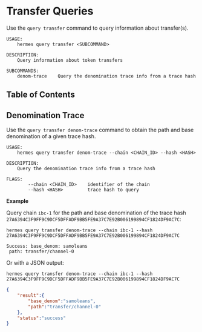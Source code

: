 # Transfer Queries

Use the `query transfer` command to query information about transfer(s).

```shell
USAGE:
    hermes query transfer <SUBCOMMAND>

DESCRIPTION:
    Query information about token transfers

SUBCOMMANDS:
    denom-trace    Query the denomination trace info from a trace hash
```

## Table of Contents

<!-- toc -->

## Denomination Trace

Use the `query transfer denom-trace` command to obtain the path and base denomination of a given trace hash.

```shell
USAGE:
    hermes query transfer denom-trace --chain <CHAIN_ID> --hash <HASH>

DESCRIPTION:
    Query the denomination trace info from a trace hash

FLAGS:
        --chain <CHAIN_ID>    identifier of the chain
        --hash <HASH>         trace hash to query
```

__Example__

Query chain `ibc-1` for the path and base denomination of the trace hash `27A6394C3F9FF9C9DCF5DFFADF9BB5FE9A37C7E92B006199894CF1824DF9AC7C`:

```shell
hermes query transfer denom-trace --chain ibc-1 --hash 27A6394C3F9FF9C9DCF5DFFADF9BB5FE9A37C7E92B006199894CF1824DF9AC7C
```

```shell
Success: base_denom: samoleans
 path: transfer/channel-0
```

Or with a JSON output:

```shell
hermes query transfer denom-trace --chain ibc-1 --hash 27A6394C3F9FF9C9DCF5DFFADF9BB5FE9A37C7E92B006199894CF1824DF9AC7C
```

```json
{
    "result":{
        "base_denom":"samoleans",
        "path":"transfer/channel-0"
    },
    "status":"success"
}
```